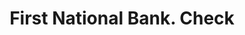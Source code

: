 ---
doi: 10.7916/D8M91MQZ
date_other: '1890'
date_other_textual: 1890-1899
form: printed ephemera
genre:
- Checks (bank checks)
name:
- First National Bank
object_in_context_url: https://biggert.cul.columbia.edu/items/view/ave_biggert_00910
subject_hierarchical_geographic:
- Cooperstown, New York, United States
subject_name:
- First National Bank
title: First National Bank. Check
sort_title: First National Bank. Check
call_number: ave_biggert_00910
coordinates:
- 42.697222222222216,-74.92694444444444
pid: ave_biggert_00910
identifiers: ave_biggert_00910
thumbnail: https://derivativo-1.library.columbia.edu/iiif/2/ldpd:345882/full/!256,256/0/native.jpg
permalink: /biggert/ave_biggert_00910/
layout: iiif-image-page
---